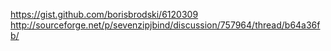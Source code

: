 https://gist.github.com/borisbrodski/6120309
http://sourceforge.net/p/sevenzipjbind/discussion/757964/thread/b64a36fb/
